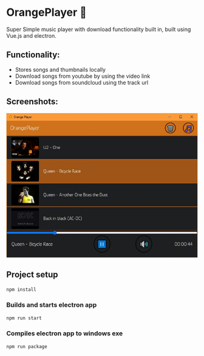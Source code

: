 # OrangePlayer 🍊

Super Simple music player with download functionality built in,
built using Vue.js and electron.

## Functionality:

- Stores songs and thumbnails locally
- Download songs from youtube by using the video link
- Download songs from soundcloud using the track url

## Screenshots:
![alt text](screenshots/window.jpg)

## Project setup
```
npm install
```

### Builds and starts electron app
```
npm run start
```

### Compiles electron app to windows exe
```
npm run package
```
